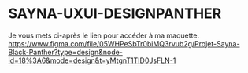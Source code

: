 # SAYNA-UXUI-DESIGNPANTHER
Je vous mets ci-après le lien pour accéder à ma maquette.
https://www.figma.com/file/05WHPeSbTr0biMQ3rvub2g/Projet-Sayna-Black-Panther?type=design&node-id=18%3A6&mode=design&t=yMtgnT1TID0JsFLN-1
